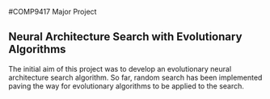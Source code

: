 #COMP9417 Major Project
## Neural Architecture Search with Evolutionary Algorithms

The initial aim of this project was to develop an evolutionary neural architecture search algorithm. So far, random search has been implemented paving the way for evolutionary algorithms to be applied to the search.
